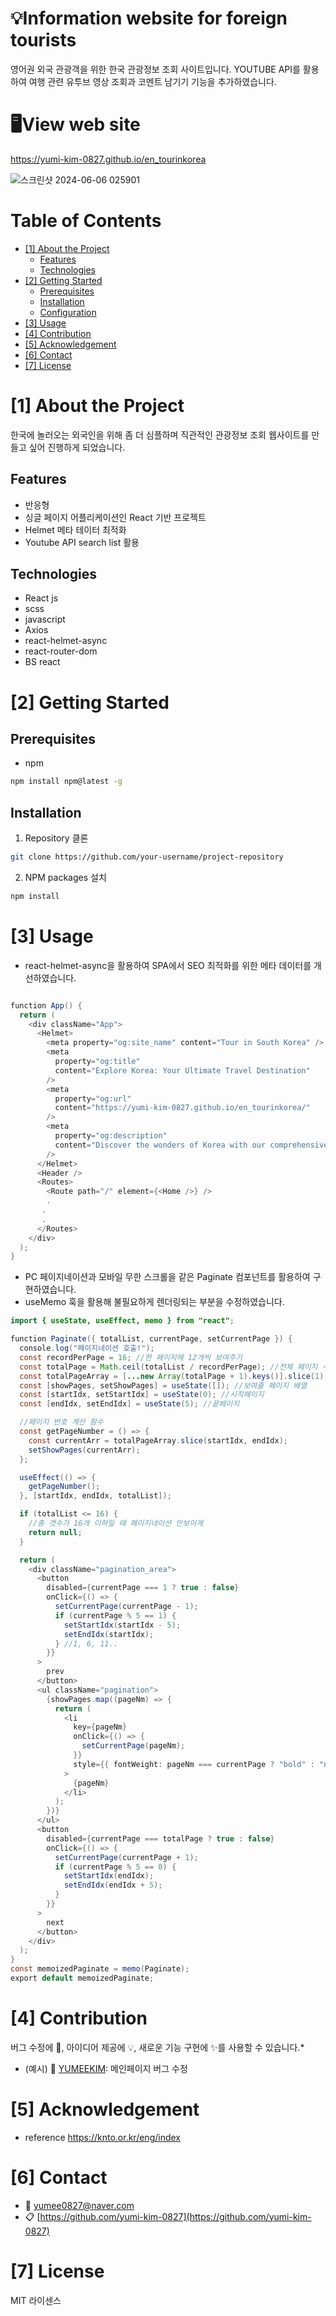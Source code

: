 # 💡Information website for foreign tourists

영어권 외국 관광객을 위한 한국 관광정보 조회 사이트입니다.
YOUTUBE API를 활용하여 여행 관련 유투브 영상 조회과
코멘트 남기기 기능을 추가하였습니다.

# 🖥️View web site

https://yumi-kim-0827.github.io/en_tourinkorea

<!--프로젝트 대문 이미지-->

![스크린샷 2024-06-06 025901](https://github.com/yumi-kim-0827/en_tourinkorea/assets/116349476/3bd1a302-b411-4775-977c-0ef16474c3f2)

<!--목차-->

# Table of Contents

- [[1] About the Project](#1-about-the-project)
  - [Features](#features)
  - [Technologies](#technologies)
- [[2] Getting Started](#2-getting-started)
  - [Prerequisites](#prerequisites)
  - [Installation](#installation)
  - [Configuration](#configuration)
- [[3] Usage](#3-usage)
- [[4] Contribution](#4-contribution)
- [[5] Acknowledgement](#5-acknowledgement)
- [[6] Contact](#6-contact)
- [[7] License](#7-license)

# [1] About the Project

한국에 놀러오는 외국인을 위해 좀 더 심플하며 직관적인 관광정보 조회 웹사이트를 만들고 싶어 진행하게 되었습니다.

## Features

- 반응형
- 싱글 페이지 어플리케이션인 React 기반 프로젝트
- Helmet 메타 테이터 최적화
- Youtube API search list 활용

## Technologies

- React js
- scss
- javascript
- Axios
- react-helmet-async
- react-router-dom
- BS react

# [2] Getting Started

## Prerequisites

- npm

```bash
npm install npm@latest -g
```

## Installation

1. Repository 클론

```bash
git clone https://github.com/your-username/project-repository
```

2. NPM packages 설치

```bash
npm install
```

# [3] Usage

- react-helmet-async을 활용하여 SPA에서 SEO 최적화를 위한 메타 데이터를 개선하였습니다.

```java

function App() {
  return (
    <div className="App">
      <Helmet>
        <meta property="og:site_name" content="Tour in South Korea" />
        <meta
          property="og:title"
          content="Explore Korea: Your Ultimate Travel Destination"
        />
        <meta
          property="og:url"
          content="https://yumi-kim-0827.github.io/en_tourinkorea/"
        />
        <meta
          property="og:description"
          content="Discover the wonders of Korea with our comprehensive travel guide. From vibrant cities to serene landscapes, experience the best of Korean culture, cuisine, and attractions."
        />
      </Helmet>
      <Header />
      <Routes>
        <Route path="/" element={<Home />} />
        .
       .
       .
      </Routes>
    </div>
  );
}

```

- PC 페이지네이션과 모바일 무한 스크롤을 같은 Paginate 컴포넌트를 활용하여 구현하였습니다.
- useMemo 훅을 활용해 불필요하게 렌더링되는 부분을 수정하였습니다.

```java
import { useState, useEffect, memo } from "react";

function Paginate({ totalList, currentPage, setCurrentPage }) {
  console.log("페이지네이션 호출!");
  const recordPerPage = 16; //한 페이지에 12개씩 보여주기
  const totalPage = Math.ceil(totalList / recordPerPage); //전체 페이지 수
  const totalPageArray = [...new Array(totalPage + 1).keys()].slice(1); //총 페이지 배열
  const [showPages, setShowPages] = useState([]); //보여줄 페이지 배열
  const [startIdx, setStartIdx] = useState(0); //시작페이지
  const [endIdx, setEndIdx] = useState(5); //끝페이지

  //페이지 번호 계산 함수
  const getPageNumber = () => {
    const currentArr = totalPageArray.slice(startIdx, endIdx);
    setShowPages(currentArr);
  };

  useEffect(() => {
    getPageNumber();
  }, [startIdx, endIdx, totalList]);

  if (totalList <= 16) {
    //총 갯수가 16개 이하일 때 페이지네이션 안보이게
    return null;
  }

  return (
    <div className="pagination_area">
      <button
        disabled={currentPage === 1 ? true : false}
        onClick={() => {
          setCurrentPage(currentPage - 1);
          if (currentPage % 5 == 1) {
            setStartIdx(startIdx - 5);
            setEndIdx(startIdx);
          } //1, 6, 11..
        }}
      >
        prev
      </button>
      <ul className="pagination">
        {showPages.map((pageNm) => {
          return (
            <li
              key={pageNm}
              onClick={() => {
                setCurrentPage(pageNm);
              }}
              style={{ fontWeight: pageNm === currentPage ? "bold" : "normal" }}
            >
              {pageNm}
            </li>
          );
        })}
      </ul>
      <button
        disabled={currentPage === totalPage ? true : false}
        onClick={() => {
          setCurrentPage(currentPage + 1);
          if (currentPage % 5 == 0) {
            setStartIdx(endIdx);
            setEndIdx(endIdx + 5);
          }
        }}
      >
        next
      </button>
    </div>
  );
}
const memoizedPaginate = memo(Paginate);
export default memoizedPaginate;

```

# [4] Contribution

버그 수정에 🐞, 아이디어 제공에 💡, 새로운 기능 구현에 ✨를 사용할 수 있습니다.\*

- (예시) 🐞 [YUMEEKIM](https://github.com/yumi-kim-0827): 메인페이지 버그 수정

# [5] Acknowledgement

- reference https://knto.or.kr/eng/index

# [6] Contact

- 📧 yumee0827@naver.com
- 📋 [https://github.com/yumi-kim-0827](https://github.com/yumi-kim-0827)

# [7] License

MIT 라이센스

<!--Url for Badges-->

[license-shield]: https://img.shields.io/github/license/dev-ujin/readme-template?labelColor=D8D8D8&color=04B4AE
[repository-size-shield]: https://img.shields.io/github/repo-size/dev-ujin/readme-template?labelColor=D8D8D8&color=BE81F7
[issue-closed-shield]: https://img.shields.io/github/issues-closed/dev-ujin/readme-template?labelColor=D8D8D8&color=FE9A2E

<!--Url for Buttons-->

[readme-eng-shield]: https://img.shields.io/badge/-readme%20in%20english-2E2E2E?style=for-the-badge
[view-demo-shield]: https://img.shields.io/badge/-%F0%9F%98%8E%20view%20demo-F3F781?style=for-the-badge
[view-demo-url]: https://dev-ujin.github.io
[report-bug-shield]: https://img.shields.io/badge/-%F0%9F%90%9E%20report%20bug-F5A9A9?style=for-the-badge
[report-bug-url]: https://github.com/dev-ujin/readme-template/issues
[request-feature-shield]: https://img.shields.io/badge/-%E2%9C%A8%20request%20feature-A9D0F5?style=for-the-badge
[request-feature-url]: https://github.com/dev-ujin/readme-template/issues

<!--URLS-->

[license-url]: LICENSE.md
[contribution-url]: CONTRIBUTION.md
[readme-eng-url]: ../README.md
